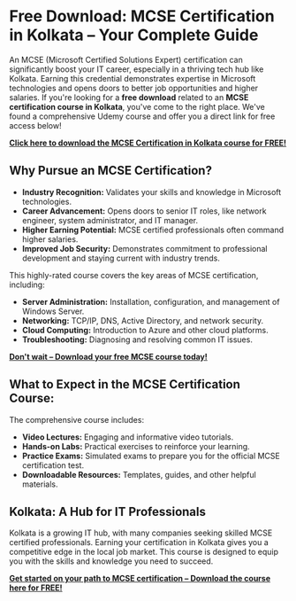 # Free Download: MCSE Certification in Kolkata – Your Complete Guide

An MCSE (Microsoft Certified Solutions Expert) certification can significantly boost your IT career, especially in a thriving tech hub like Kolkata. Earning this credential demonstrates expertise in Microsoft technologies and opens doors to better job opportunities and higher salaries. If you're looking for a **free download** related to an **MCSE certification course in Kolkata**, you've come to the right place. We've found a comprehensive Udemy course and offer you a direct link for free access below!

[**Click here to download the MCSE Certification in Kolkata course for FREE!**](https://udemywork.com/mcse-certification-in-kolkata)

## Why Pursue an MCSE Certification?

*   **Industry Recognition:** Validates your skills and knowledge in Microsoft technologies.
*   **Career Advancement:** Opens doors to senior IT roles, like network engineer, system administrator, and IT manager.
*   **Higher Earning Potential:** MCSE certified professionals often command higher salaries.
*   **Improved Job Security:** Demonstrates commitment to professional development and staying current with industry trends.

This highly-rated course covers the key areas of MCSE certification, including:

*   **Server Administration:** Installation, configuration, and management of Windows Server.
*   **Networking:** TCP/IP, DNS, Active Directory, and network security.
*   **Cloud Computing:** Introduction to Azure and other cloud platforms.
*   **Troubleshooting:** Diagnosing and resolving common IT issues.

[**Don't wait – Download your free MCSE course today!**](https://udemywork.com/mcse-certification-in-kolkata)

## What to Expect in the MCSE Certification Course:

The comprehensive course includes:

*   **Video Lectures:** Engaging and informative video tutorials.
*   **Hands-on Labs:** Practical exercises to reinforce your learning.
*   **Practice Exams:** Simulated exams to prepare you for the official MCSE certification test.
*   **Downloadable Resources:** Templates, guides, and other helpful materials.

## Kolkata: A Hub for IT Professionals

Kolkata is a growing IT hub, with many companies seeking skilled MCSE certified professionals. Earning your certification in Kolkata gives you a competitive edge in the local job market. This course is designed to equip you with the skills and knowledge you need to succeed.

[**Get started on your path to MCSE certification – Download the course here for FREE!**](https://udemywork.com/mcse-certification-in-kolkata)
